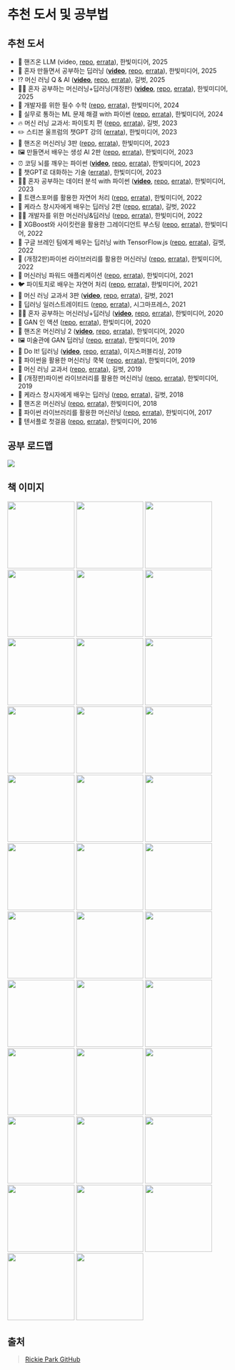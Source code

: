 # 추천 도서 및 공부법

## 추천 도서

* :kangaroo: 핸즈온 LLM (video, [repo](https://github.com/rickiepark/handson-llm), [errata](https://tensorflow.blog/handson-llm)), 한빛미디어, 2025
* :wrench: 혼자 만들면서 공부하는 딥러닝 (**[video](https://www.youtube.com/playlist?list=PLJN246lAkhQjqS4atZMP47E2w7jr1HsLe)**, [repo](https://github.com/rickiepark/hm-dl), [errata](https://tensorflow.blog/hm-dl/)), 한빛미디어, 2025
* ⁉️ 머신 러닝 Q & AI (**[video](https://www.youtube.com/playlist?list=PLJN246lAkhQjycuSdrrlI5F8rTYKlYrMT)**, [repo](https://github.com/rickiepark/MLQandAI), [errata](https://tensorflow.blog/ml-q-and-ai/)), 길벗, 2025
* :student: 혼자 공부하는 머신러닝+딥러닝(개정판) (**[video](https://www.youtube.com/playlist?list=PLJN246lAkhQihHwcbrZp9uuwgxQen5HS-)**, [repo](https://github.com/rickiepark/hg-mldl2), [errata](https://tensorflow.blog/hg-mldl2/)), 한빛미디어, 2025
* :triangular_ruler: 개발자를 위한 필수 수학 ([repo](https://github.com/rickiepark/math4ds), [errata](https://tensorflow.blog/math4ds)), 한빛미디어, 2024
* :parrot: 실무로 통하는 ML 문제 해결 with 파이썬 ([repo](https://github.com/rickiepark/ml-with-python-cookbook-2nd), [errata](https://tensorflow.blog/ml-cookbook-2/)), 한빛미디어, 2024
* :fire: 머신 러닝 교과서: 파이토치 편 ([repo](https://github.com/rickiepark/ml-with-pytorch), [errata](https://tensorflow.blog/python-ml-pt/)), 길벗, 2023
* :pencil2: 스티븐 울프럼의 챗GPT 강의 ([errata](https://tensorflow.blog/wolfram-chatgpt/)), 한빛미디어, 2023
* :lizard: 핸즈온 머신러닝 3판 ([repo](https://github.com/rickiepark/handson-ml3), [errata](https://tensorflow.blog/handson-ml3/)), 한빛미디어, 2023
* :framed_picture: 만들면서 배우는 생성 AI 2판 ([repo](https://github.com/rickiepark/Generative_Deep_Learning_2nd_Edition/), [errata](https://tensorflow.blog/gen-dl-2/)), 한빛미디어, 2023
* :alarm_clock: 코딩 뇌를 깨우는 파이썬 (**[video](https://www.youtube.com/playlist?list=PLJN246lAkhQgfGrerljqqmBhqfhrOniI-)**, [repo](https://github.com/rickiepark/python4daml), [errata](https://tensorflow.blog/python4daml/)), 한빛미디어, 2023
* :moyai: 챗GPT로 대화하는 기술 ([errata](https://tensorflow.blog/gen-ai)), 한빛미디어, 2023
* :woman_student: 혼자 공부하는 데이터 분석 with 파이썬 (**[video](https://www.youtube.com/playlist?list=PLJN246lAkhQjk0b_hLUxLw7W4pc9feRTF)**, [repo](https://bit.ly/hg-da-git), [errata](https://bit.ly/hg-da-home)), 한빛미디어, 2023
* :hugs: 트랜스포머를 활용한 자연어 처리 ([repo](https://bit.ly/transformer-git), [errata](https://bit.ly/transformer-home)), 한빛미디어, 2022
* :unicorn: 케라스 창시자에게 배우는 딥러닝 2판 ([repo](https://github.com/rickiepark/deep-learning-with-python-2nd), [errata](https://tensorflow.blog/kerasdl2/)), 길벗, 2022
* :woman_technologist: 개발자를 위한 머신러닝&딥러닝 ([repo](https://github.com/rickiepark/aiml4coders/), [errata](https://tensorflow.blog/aiml4coders)), 한빛미디어, 2022
* :rocket: XGBoost와 사이킷런을 활용한 그레이디언트 부스팅 ([repo](https://github.com/rickiepark/handson-gb/), [errata](https://tensorflow.blog/handson-gb)), 한빛미디어, 2022
* :rhinoceros: 구글 브레인 팀에게 배우는 딥러닝 with TensorFlow.js ([repo](https://github.com/rickiepark/deep-learning-with-javascript), [errata](https://tensorflow.blog/tfjs)), 길벗, 2022
* :dragon: (개정2판)파이썬 라이브러리를 활용한 머신러닝 ([repo](https://github.com/rickiepark/intro_ml_with_python_2nd_revised), [errata](https://tensorflow.blog/python-ml-2nd-revised/)), 한빛미디어, 2022
* :butterfly: 머신러닝 파워드 애플리케이션 ([repo](https://github.com/rickiepark/ml-powered-applications), [errata](https://tensorflow.blog/mlpa/)), 한빛미디어, 2021
* :bird: 파이토치로 배우는 자연어 처리 ([repo](https://github.com/rickiepark/nlp-with-pytorch/), [errata](https://tensorflow.blog/nlp-with-pytorch/)), 한빛미디어, 2021
* :robot: 머신 러닝 교과서 3판 (**[video](https://www.youtube.com/playlist?list=PLJN246lAkhQiEc-QvvGzUneCWuRnCNKgU)**, [repo](https://github.com/rickiepark/python-machine-learning-book-3rd-edition), [errata](https://tensorflow.blog/python-ml-3/)), 길벗, 2021
* :oyster: 딥러닝 일러스트레이티드 ([repo](https://github.com/rickiepark/dl-illustrated), [errata](https://tensorflow.blog/dl-illustrated/)), 시그마프레스, 2021
* :student: 혼자 공부하는 머신러닝+딥러닝 (**[video](https://www.youtube.com/playlist?list=PLJN246lAkhQjoU0C4v8FgtbjOIXxSs_4Q)**, [repo](https://github.com/rickiepark/hg-mldl), [errata](https://tensorflow.blog/hg-mldl/)), 한빛미디어, 2020
* :dress: GAN 인 액션 ([repo](https://github.com/rickiepark/gans-in-action), [errata](https://tensorflow.blog/gan-in-action/)), 한빛미디어, 2020
* :lizard: 핸즈온 머신러닝 2 (**[video](https://www.youtube.com/playlist?list=PLJN246lAkhQjX3LOdLVnfdFaCbGouEBeb)**, [repo](https://github.com/rickiepark/handson-ml2), [errata](https://tensorflow.blog/handson-ml2/)), 한빛미디어, 2020
* :framed_picture: 미술관에 GAN 딥러닝 ([repo](https://github.com/rickiepark/GDL_code), [errata](https://tensorflow.blog/gdl/)), 한빛미디어, 2019
* :muscle: Do It! 딥러닝 (**[video](https://bit.ly/do-it-dl-video)**, [repo](https://github.com/rickiepark/do-it-dl), [errata](https://tensorflow.blog/do-it-dl/)), 이지스퍼블리싱, 2019
* :parrot: 파이썬을 활용한 머신러닝 쿡북 ([repo](https://github.com/rickiepark/machine-learning-with-python-cookbook), [errata](https://tensorflow.blog/ml-cookbook/)), 한빛미디어, 2019
* :robot: 머신 러닝 교과서 ([repo](https://github.com/rickiepark/python-machine-learning-book-2nd-edition), [errata](https://tensorflow.blog/%EB%A8%B8%EC%8B%A0%EB%9F%AC%EB%8B%9D-%EA%B5%90%EA%B3%BC%EC%84%9C/)), 길벗, 2019
* :dragon: (개정판)파이썬 라이브러리를 활용한 머신러닝 ([repo](https://github.com/rickiepark/introduction_to_ml_with_python), [errata](https://tensorflow.blog/%EA%B0%9C%EC%A0%95%ED%8C%90-%ED%8C%8C%EC%9D%B4%EC%8D%AC-%EB%9D%BC%EC%9D%B4%EB%B8%8C%EB%9F%AC%EB%A6%AC%EB%A5%BC-%ED%99%9C%EC%9A%A9%ED%95%9C-%EB%A8%B8%EC%8B%A0%EB%9F%AC%EB%8B%9D/)), 한빛미디어, 2019
* :unicorn: 케라스 창시자에게 배우는 딥러닝 ([repo](https://github.com/rickiepark/deep-learning-with-python-notebooks), [errata](https://tensorflow.blog/%EC%BC%80%EB%9D%BC%EC%8A%A4-%EC%B0%BD%EC%8B%9C%EC%9E%90%EC%97%90%EA%B2%8C-%EB%B0%B0%EC%9A%B0%EB%8A%94-%EB%94%A5%EB%9F%AC%EB%8B%9D/)), 길벗, 2018
* :lizard: 핸즈온 머신러닝 ([repo](https://github.com/rickiepark/handson-ml), [errata](https://tensorflow.blog/%ED%95%B8%EC%A6%88%EC%98%A8-%EB%A8%B8%EC%8B%A0%EB%9F%AC%EB%8B%9D/)), 한빛미디어, 2018
* :dragon: 파이썬 라이브러리를 활용한 머신러닝 ([repo](https://github.com/rickiepark/introduction_to_ml_with_python/tree/1st_edition), [errata](https://tensorflow.blog/%ED%8C%8C%EC%9D%B4%EC%8D%AC-%EB%9D%BC%EC%9D%B4%EB%B8%8C%EB%9F%AC%EB%A6%AC%EB%A5%BC-%ED%99%9C%EC%9A%A9%ED%95%9C-%EB%A8%B8%EC%8B%A0%EB%9F%AC%EB%8B%9D/)), 한빛미디어, 2017
* :brain: 텐서플로 첫걸음 ([repo](https://github.com/rickiepark/first-steps-with-tensorflow), [errata](https://tensorflow.blog/%ED%85%90%EC%84%9C%ED%94%8C%EB%A1%9C-%EC%B2%AB%EA%B1%B8%EC%9D%8C/)), 한빛미디어, 2016

## 공부 로드맵

<a href="https://tensorflow.blog/book-roadmap/" target="_blank"><img src="https://tensorflow.blog/wp-content/uploads/2025/03/tensorflow-blog-1.jpg"></a>

## 책 이미지

<a href="https://github.com/rickiepark/handson-llm"><img src="https://tensorflow.blog/wp-content/uploads/2025/05/ed95b8eca688ec98a8_llm.jpg" height="150"></a>
<a href="https://github.com/rickiepark/hm-dl"><img src="https://tensorflow.blog/wp-content/uploads/2025/04/5800017223612001.jpg" height="150"></a>
<a href="https://github.com/rickiepark/MLQandAI"><img src="https://tensorflow.blog/wp-content/uploads/2025/03/f_l7od6v75w2r4un65.jpg" height="150"></a>
<a href="https://github.com/rickiepark/hg-mldl2"><img src="https://tensorflow.blog/wp-content/uploads/2025/03/b7077594897_l.jpg" height="150"></a>
<a href="https://github.com/rickiepark/math4ds"><img src="https://tensorflow.blog/wp-content/uploads/2024/05/eab09cebb09cec9e90eba5bc-ec9c84ed959c-ed9584ec8898-ec8898ed9599_ed948ceb9eab.png?w=796" height="150"></a>
<a href="https://github.com/rickiepark/ml-with-python-cookbook-2nd"><img src="https://tensorflowkorea.files.wordpress.com/2024/04/ec8ba4ebacb4eba19ced86b5ed9598eb8a94mlebacb8eca09ced95b4eab2b0withed8c8cec9db4ec8dac.png" height="150"></a>
<a href="https://github.com/rickiepark/ml-with-pytorch"><img src="https://tensorflowkorea.files.wordpress.com/2023/11/eba8b8ec8ba0eb9faceb8b9deab590eab3bcec849ced8c8cec9db4ed86a0ecb998ed8eb8.jpg" height="150"></a>
<a href="https://tensorflow.blog/wolfram-chatgpt/"><img src="https://tensorflowkorea.files.wordpress.com/2023/10/ecb197gpteab095ec9d98.jpeg" height="150"></a>
<a href="https://github.com/rickiepark/handson-ml3"><img src="https://tensorflowkorea.files.wordpress.com/2023/09/ed95b8eca688ec98a8-eba8b8ec8ba0eb9faceb8b9d-3ed8c90_ec959eed919ceca780.png" height="150"></a>
<a href="https://github.com/rickiepark/Generative_Deep_Learning_2nd_Edition/"><img src="https://tensorflowkorea.files.wordpress.com/2023/09/eba78ceb93a4eba9b4ec849cebb0b0ec9ab0eb8a94ec839dec84b1ai.jpeg" height="150"></a>
<a href="https://github.com/rickiepark/python4daml"><img src="https://tensorflowkorea.files.wordpress.com/2023/08/8655ff6c434021a80a7ef17d422c2ebc.jpg" height="150"></a>
<a href="https://tensorflow.blog/gen-ai"><img src="https://tensorflowkorea.files.wordpress.com/2023/06/ecb197gpteba19ceb8c80ed9994ed9598eb8a94eab8b0ec88a0.jpeg" height="150"></a>
<a href="https://github.com/rickiepark/hg-da"><img src="https://tensorflowkorea.files.wordpress.com/2022/12/ed98bcec9e90-eab3b5ebb680ed9598eb8a94-eb8db0ec9db4ed84b0-ebb684ec849d-with-ed8c8cec9db4ec8dac_ecbba4ebb284.png" height="150"></a>
<a href="https://github.com/rickiepark/nlp-with-transformers"><img src="https://tensorflowkorea.files.wordpress.com/2022/11/ed919ceca780_ed8ab8eb9e9cec8aa4ed8faceba8b8eba5bced999cec9aa9ed959cec9e90ec97b0ec96b4ecb298eba6ac.png" height="150"></a>
<a href="https://github.com/rickiepark/deep-learning-with-python-2nd/"><img src="https://tensorflowkorea.files.wordpress.com/2022/08/e1848fe185a6e18485e185a1e18489e185b3e1848ee185a1e186bce18489e185b5e1848ce185a1e18483e185b5e186b8e18485e185a5e18482e185b5e186bc2e18491e185a1e186ab_e1848be185a1e18781e18486e185a7e186ab_e18.jpg" height="150"></a>
<a href="https://github.com/rickiepark/aiml4coders/"><img src="https://tensorflowkorea.files.wordpress.com/2022/08/ai_and_ml_for_corders_cover.jpg" height="150"></a>
<a href="https://github.com/rickiepark/handson-gb/"><img src="https://tensorflowkorea.files.wordpress.com/2022/04/e18491e185ade1848ce185b5_xgbooste1848be185aae18489e185a1e1848be185b5e1848fe185b5e186bae18485e185a5e186abe1848be185b3e186afe18492e185aae186afe1848be185ade186bce18492e185a1e186abe18480e185.jpg" height="150"></a>
<a href="https://github.com/rickiepark/deep-learning-with-javascript"><img src="https://tensorflowkorea.files.wordpress.com/2022/03/e18480e185aee18480e185b3e186afe18487e185b3e18485e185a6e1848be185b5e186abe18490e185b5e186b7e1848be185a6e18480e185a6e18487e185a2e1848be185aee18482e185b3e186abe18483e185b5e186b8e18485e185a5-1.jpg" height="150"></a>
<a href="https://github.com/rickiepark/intro_ml_with_python_2nd_revised"><img src="https://tensorflowkorea.files.wordpress.com/2022/02/e18491e185ade1848ce185b5_e18491e185a1e1848be185b5e1848ae185a5e186abe18485e185a1e1848be185b5e18487e185b3e18485e185a5e18485e185b5e18485e185b3e186afe18492e185aae186afe1848be185ade186bce184.jpeg" height="150"></a>
<a href="https://github.com/rickiepark/ml-powered-applications"><img src="https://tensorflowkorea.files.wordpress.com/2021/08/e18491e185ade1848ce185b5_e18486e185a5e18489e185b5e186abe18485e185a5e18482e185b5e186bce18491e185a1e1848be185afe18483e185b3e1848be185a2e18491e185b3e186afe18485e185b5e1848fe185a6e1848be185b-1.jpg" height="150"></a>
<a href="https://github.com/rickiepark/nlp-with-pytorch"><img src="https://tensorflowkorea.files.wordpress.com/2021/05/e18491e185a1e1848be185b5e18490e185a9e1848ee185b5e18485e185a9e18487e185a2e1848be185aee18482e185b3e186abe1848ce185a1e1848be185a7e186abe1848be185a5e1848ee185a5e18485e185b5.jpeg" height="150"></a>
<a href="https://github.com/rickiepark/python-machine-learning-book-3rd-edition"><img src="https://tensorflowkorea.files.wordpress.com/2021/03/e18486e185a5e18489e185b5e186abe18485e185a5e18482e185b5e186bce18480e185ade18480e185aae18489e185a53e18491e185a1e186ab-e1848be185a1e18781e18491e185ade1848ce185b5.png?w=710" height="150"></a>
<a href="https://github.com/rickiepark/dl-illustrated"><img src="https://tensorflowkorea.files.wordpress.com/2021/01/cover-1.jpeg" height="150"></a>
<a href="https://github.com/rickiepark/hg-mldl"><img src="https://tensorflowkorea.files.wordpress.com/2020/12/b2002963743_l.jpg" height="150"></a>
<a href="https://github.com/rickiepark/gans-in-action"><img src="https://i1.wp.com/hanbit.co.kr/data/books/B3137824436_l.jpg" height="150"></a>
<a href="https://github.com/rickiepark/handson-ml2"><img src="https://tensorflowkorea.files.wordpress.com/2020/04/e18492e185a2e186abe1848ce185b3e1848be185a9e186abe18486e185a5e18489e185b5e186abe18485e185a5e18482e185b5e186bc_2e18491e185a1e186ab__cover-2.png" height="150"></a>
<a href="https://github.com/rickiepark/GDL_code"><img src="https://tensorflowkorea.files.wordpress.com/2019/10/x9791162241080.jpg" height="150"></a>
<a href="https://github.com/rickiepark/do-it-dl"><img src="https://tensorflowkorea.files.wordpress.com/2019/08/x9791163031093.jpg" height="150"></a>
<a href="https://github.com/rickiepark/machine-learning-with-python-cookbook"><img src="https://tensorflowkorea.files.wordpress.com/2019/07/x9791162241950.jpg" height="150"></a>
<a href="https://github.com/rickiepark/python-machine-learning-book-2nd-edition"><img src="https://tensorflowkorea.files.wordpress.com/2019/03/x9791160507966.jpg" height="150"></a>
<a href="https://github.com/rickiepark/introduction_to_ml_with_python"><img src="https://tensorflowkorea.files.wordpress.com/2019/03/x9791162241646.jpg" height="150"></a>
<a href="https://github.com/rickiepark/deep-learning-with-python-notebooks"><img src="https://tensorflowkorea.files.wordpress.com/2018/10/keras_dl_b.jpg" height="150"></a>
<a href="https://github.com/rickiepark/handson-ml"><img src="https://tensorflowkorea.files.wordpress.com/2018/04/b9267655530_l.jpg" height="150"></a>
<a href="https://github.com/rickiepark/introduction_to_ml_with_python/tree/1st_edition"><img src="https://tensorflowkorea.files.wordpress.com/2017/06/b6119391002_l.jpg" height="150"></a>
<a href="https://github.com/rickiepark/first-steps-with-tensorflow"><img src="https://tensorflowkorea.files.wordpress.com/2016/08/l.jpg" height="150"></a>

## 출처

> [Rickie Park GitHub](https://github.com/rickiepark/rickiepark)